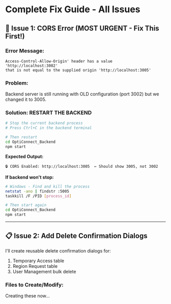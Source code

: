 # Complete Fix Guide - All Issues

## 🚨 Issue 1: CORS Error (MOST URGENT - Fix This First!)

### Error Message:
```
Access-Control-Allow-Origin' header has a value 'http://localhost:3002' 
that is not equal to the supplied origin 'http://localhost:3005'
```

### Problem:
Backend server is still running with OLD configuration (port 3002) but we changed it to 3005.

### Solution: RESTART THE BACKEND

```bash
# Stop the current backend process
# Press Ctrl+C in the backend terminal

# Then restart
cd OptiConnect_Backend
npm start
```

**Expected Output:**
```
🔒 CORS Enabled: http://localhost:3005  ← Should show 3005, not 3002
```

**If backend won't stop:**
```bash
# Windows - Find and kill the process
netstat -ano | findstr :5005
taskkill /F /PID [process_id]

# Then start again
cd OptiConnect_Backend
npm start
```

---

## 📋 Issue 2: Add Delete Confirmation Dialogs

I'll create reusable delete confirmation dialogs for:
1. Temporary Access table
2. Region Request table  
3. User Management bulk delete

### Files to Create/Modify:

Creating these now...
